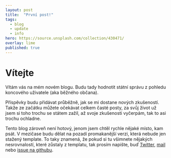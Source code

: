 ```yaml
---
layout: post
title:  "První post!"
tags:
  - blog
  - update
  - info
hero: https://source.unsplash.com/collection/430471/
overlay: lime
published: true
---
```


# Vítejte
Vítám vás na mém novém blogu. Budu tady hodnotit státní správu z pohledu koncového uživatele (aka běžného občana).

Příspěvky budu přidávat průběžně, jak se mi dostane nových zkušeností. Takže ze začátku můžete očekávat celkem časté posty, za svůj život už jsem si toho trochu se státem zažil, až svoje zkušenosti vyčerpám, tak to asi trochu ochladne.

Tento blog zároveň není hotový, jenom jsem chtěl rychle nějaké místo, kam psát. V mezičase budu dělat na pozadí promakanější verzi, která nebude jen stažený template.
To taky znamená, že pokud si tu všimnete nějakých nesrovnalostí, které zůstaly z templatu, tak prosím napište, buď [Twitter](https://twitter.com/bertik23), [mail](mailto:bertikxxiii@gmail.com) nebo [issue na githubu](https://github.com/Bertik23/statnispravablog/issues/new).